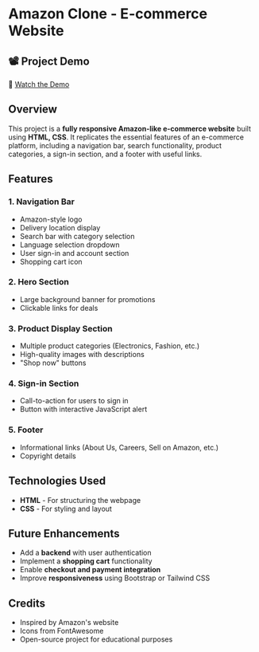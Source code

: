 # Amazon Clone - E-commerce Website

## 📽️ Project Demo  
🔗 [Watch the Demo](https://youtu.be/ybMcjF33MP8)  

## Overview
This project is a **fully responsive Amazon-like e-commerce website** built using **HTML, CSS**. It replicates the essential features of an e-commerce platform, including a navigation bar, search functionality, product categories, a sign-in section, and a footer with useful links.

## Features

### 1. Navigation Bar
- Amazon-style logo
- Delivery location display
- Search bar with category selection
- Language selection dropdown
- User sign-in and account section
- Shopping cart icon

### 2. Hero Section
- Large background banner for promotions
- Clickable links for deals

### 3. Product Display Section
- Multiple product categories (Electronics, Fashion, etc.)
- High-quality images with descriptions
- "Shop now" buttons

### 4. Sign-in Section
- Call-to-action for users to sign in
- Button with interactive JavaScript alert

### 5. Footer
- Informational links (About Us, Careers, Sell on Amazon, etc.)
- Copyright details

## Technologies Used
- **HTML** - For structuring the webpage
- **CSS** - For styling and layout



## Future Enhancements
- Add a **backend** with user authentication
- Implement a **shopping cart** functionality
- Enable **checkout and payment integration**
- Improve **responsiveness** using Bootstrap or Tailwind CSS

## Credits
- Inspired by Amazon's website
- Icons from FontAwesome
- Open-source project for educational purposes


